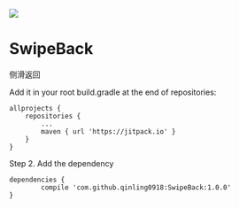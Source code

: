 [![](https://jitpack.io/v/qinling0918/SwipeBack.svg)](https://jitpack.io/#qinling0918/SwipeBack)
# SwipeBack
侧滑返回

Add it in your root build.gradle at the end of repositories:

	allprojects {
		repositories {
			...
			maven { url 'https://jitpack.io' }
		}
	}
Step 2. Add the dependency

	dependencies {
	        compile 'com.github.qinling0918:SwipeBack:1.0.0'
	}
